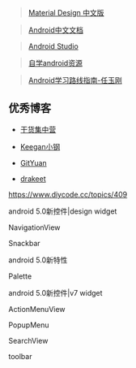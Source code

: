 > [Material Design 中文版](http://design.1sters.com/)

> [Android中文文档](https://developer.android.com/develop/index.html)

> [Android Studio](http://www.android-studio.org/index.php)

> [自学android资源](http://123.w3cschool.cn/navandroid_study)

> [Android学习路线指南-任玉刚](http://blog.csdn.net/singwhatiwanna/article/details/49560409/)

## 优秀博客

- [干货集中营](http://gank.io/)

- [Keegan小钢](http://keeganlee.me/)

- [GitYuan](http://gityuan.com/)

- [drakeet](https://drakeet.me/)

https://www.diycode.cc/topics/409

android 5.0新控件|design widget

NavigationView

Snackbar

android 5.0新特性

Palette

android 5.0新控件|v7 widget

ActionMenuView

PopupMenu

SearchView

toolbar



